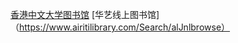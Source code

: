 [香港中文大学图书馆](http://www.usc.cuhk.edu.hk/home)
[华艺线上图书馆]（https://www.airitilibrary.com/Search/alJnlbrowse）
